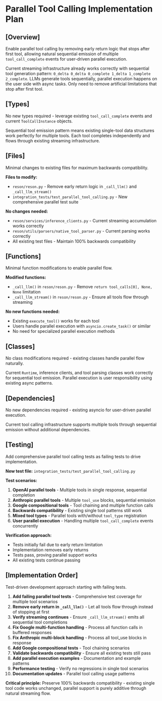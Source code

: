 # Parallel Tool Calling Implementation Plan

## [Overview]
Enable parallel tool calling by removing early return logic that stops after first tool, allowing natural sequential emission of multiple `tool_call_complete` events for user-driven parallel execution.

Current streaming infrastructure already works correctly with sequential tool generation pattern: `0_delta 0_delta 0_complete 1_delta 1_complete 2_complete`. LLMs generate tools sequentially, parallel execution happens on the user side with async tasks. Only need to remove artificial limitations that stop after first tool.

## [Types]
No new types required - leverage existing `tool_call_complete` events and current `ToolCallInstance` objects.

Sequential tool emission pattern means existing single-tool data structures work perfectly for multiple tools. Each tool completes independently and flows through existing streaming infrastructure.

## [Files]
Minimal changes to existing files for maximum backwards compatibility.

**Files to modify:**
- `reson/reson.py` - Remove early return logic in `_call_llm()` and `_call_llm_stream()`
- `integration_tests/test_parallel_tool_calling.py` - New comprehensive parallel test suite

**No changes needed:**
- `reson/services/inference_clients.py` - Current streaming accumulation works correctly
- `reson/utils/parsers/native_tool_parser.py` - Current parsing works correctly
- All existing test files - Maintain 100% backwards compatibility

## [Functions]
Minimal function modifications to enable parallel flow.

**Modified functions:**
- `_call_llm()` in `reson/reson.py` - Remove `return tool_calls[0], None, None` limitation
- `_call_llm_stream()` in `reson/reson.py` - Ensure all tools flow through streaming

**No new functions needed:**
- Existing `execute_tool()` works for each tool
- Users handle parallel execution with `asyncio.create_task()` or similar
- No need for specialized parallel execution methods

## [Classes]
No class modifications required - existing classes handle parallel flow naturally.

Current `Runtime`, inference clients, and tool parsing classes work correctly for sequential tool emission. Parallel execution is user responsibility using existing async patterns.

## [Dependencies]
No new dependencies required - existing asyncio for user-driven parallel execution.

Current tool calling infrastructure supports multiple tools through sequential emission without additional dependencies.

## [Testing]
Add comprehensive parallel tool calling tests as failing tests to drive implementation.

**New test file:** `integration_tests/test_parallel_tool_calling.py`

**Test scenarios:**
1. **OpenAI parallel tools** - Multiple tools in single response, sequential completion
2. **Anthropic parallel tools** - Multiple `tool_use` blocks, sequential emission  
3. **Google compositional tools** - Tool chaining and multiple function calls
4. **Backwards compatibility** - Existing single tool patterns still work
5. **Mixed tool types** - Parallel tools with/without `tool_type` registration
6. **User parallel execution** - Handling multiple `tool_call_complete` events concurrently

**Verification approach:**
- Tests initially fail due to early return limitation
- Implementation removes early returns
- Tests pass, proving parallel support works
- All existing tests continue passing

## [Implementation Order]
Test-driven development approach starting with failing tests.

1. **Add failing parallel tool tests** - Comprehensive test coverage for multiple tool scenarios
2. **Remove early return in `_call_llm()`** - Let all tools flow through instead of stopping at first
3. **Verify streaming continues** - Ensure `_call_llm_stream()` emits all sequential tool completions
4. **Fix Google multi-function handling** - Process all function calls in buffered responses
5. **Fix Anthropic multi-block handling** - Process all tool_use blocks in response
6. **Add Google compositional tests** - Tool chaining scenarios
7. **Validate backwards compatibility** - Ensure all existing tests still pass
8. **Add parallel execution examples** - Documentation and example patterns
9. **Performance testing** - Verify no regressions in single tool scenarios
10. **Documentation updates** - Parallel tool calling usage patterns

**Critical principle:** Preserve 100% backwards compatibility - existing single tool code works unchanged, parallel support is purely additive through natural streaming flow.
